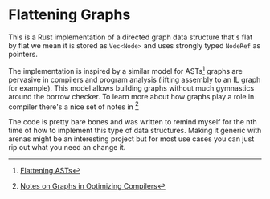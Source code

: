 # Flattening Graphs

This is a Rust implementation of a directed graph data structure that's flat
by flat we mean it is stored as `Vec<Node>` and uses strongly typed `NodeRef`
as pointers.

The implementation is inspired by a similar model for ASTs[^1] graphs are
pervasive in compilers and program analysis (lifting assembly to an IL graph
for example). This model allows building graphs without much gymnastics around
the borrow checker. To learn more about how graphs play a role in compiler
there's a nice set of notes in [^2]

The code is pretty bare bones and was written to remind myself for the nth time
of how to implement this type of data structures. Making it generic with arenas
might be an interesting project but for most use cases you can just rip out what
you need an change it.

[^1]: [Flattening ASTs](https://www.cs.cornell.edu/~asampson/blog/flattening.html)

[^2]: [Notes on Graphs in Optimizing Compilers](https://www.cs.umb.edu/~offner/files/flow_graph.pdf)
